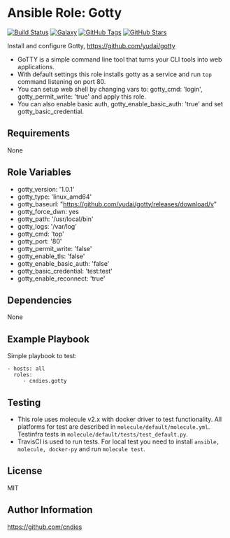 # Ansible Role: Gotty
[![Build Status](https://img.shields.io/travis/cndies/ansible-role-gotty.svg)](https://travis-ci.org/cndies/ansible-role-gotty)
[![Galaxy](https://img.shields.io/badge/galaxy-cndies.gotty-blue.svg)](https://galaxy.ansible.com/cndies/gotty)
[![GitHub Tags](https://img.shields.io/github/tag/cndies/ansible-role-gotty.svg)](https://github.com/cndies/ansible-role-gotty)
[![GitHub Stars](https://img.shields.io/github/stars/cndies/ansible-role-gotty.svg)](https://github.com/cndies/ansible-role-gotty)

Install and configure Gotty, https://github.com/yudai/gotty

* GoTTY is a simple command line tool that turns your CLI tools into web applications.
* With default settings this role installs gotty as a service and run `top` command listening on port 80.
* You can setup web shell by changing vars to: gotty_cmd: 'login', gotty_permit_write: 'true' and apply this role.
* You can also enable basic auth, gotty_enable_basic_auth: 'true' and set gotty_basic_credential.

Requirements
------------

None

Role Variables
--------------

* gotty_version: '1.0.1'
* gotty_type: 'linux_amd64'
* gotty_baseurl: "https://github.com/yudai/gotty/releases/download/v"
* gotty_force_dwn: yes
* gotty_path: '/usr/local/bin'
* gotty_logs: '/var/log'
* gotty_cmd: 'top'
* gotty_port: '80'
* gotty_permit_write: 'false'
* gotty_enable_tls: 'false'
* gotty_enable_basic_auth: 'false'
* gotty_basic_credential: 'test:test'
* gotty_enable_reconnect: 'true'

Dependencies
------------

None

Example Playbook
----------------

Simple playbook to test:

    - hosts: all
      roles:
         - cndies.gotty

Testing
------------

* This role uses molecule v2.x with docker driver to test functionality. All platforms for test are described in `molecule/default/molecule.yml`. Testinfra tests in `molecule/default/tests/test_default.py`.
* TravisCI is used to run tests. For local test you need to install `ansible, molecule, docker-py` and run `molecule test`.

License
-------

MIT

Author Information
------------------

https://github.com/cndies
